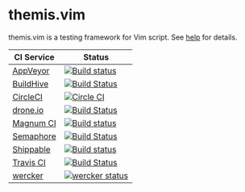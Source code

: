 # themis.vim

themis.vim is a testing framework for Vim script.
See [help](doc/themis.txt) for details.

CI Service                                    | Status
----------                                    | ------
[AppVeyor](https://ci.appveyor.com/)          | [![Build status](https://ci.appveyor.com/api/projects/status/hr4us4ogbir0177i/branch/master?svg=true)](https://ci.appveyor.com/project/thinca/vim-themis/branch/master)
[BuildHive](https://buildhive.cloudbees.com/) | [![Build Status](https://buildhive.cloudbees.com/job/thinca/job/vim-themis/badge/icon)](https://buildhive.cloudbees.com/job/thinca/job/vim-themis/)
[CircleCI](https://circleci.com/)             | [![Circle CI](https://circleci.com/gh/thinca/vim-themis/tree/master.svg?style=svg)](https://circleci.com/gh/thinca/vim-themis/tree/master)
[drone.io](https://drone.io/)                 | [![Build Status](https://drone.io/github.com/thinca/vim-themis/status.png)](https://drone.io/github.com/thinca/vim-themis/latest)
[Magnum CI](https://magnum-ci.com/)           | [![Build status](https://magnum-ci.com/status/1835289a0cc29245f1afed0737ef9983.png?branch=master)](https://magnum-ci.com/public/23f7580fed6c1630e570/builds)
[Semaphore](https://semaphoreci.com/)         | [![Build Status](https://semaphoreci.com/api/v1/projects/49e31cae-d92f-4d50-a0ed-632a94ba9ca1/319490/badge.svg)](https://semaphoreci.com/thinca/vim-themis)
[Shippable](https://app.shippable.com/)       | [![Build status](https://api.shippable.com/projects/54a186acd46935d5fbc11cfb/badge/master)](https://app.shippable.com/builds/55a07ad4afb98b0b0095205d)
[Travis CI](https://travis-ci.org/)           | [![Build Status](https://travis-ci.org/thinca/vim-themis.svg?branch=master)](https://travis-ci.org/thinca/vim-themis)
[wercker](https://app.wercker.com/)           | [![wercker status](https://app.wercker.com/status/4c5cb9f41d67922a9bcb858a74ed5409/m/master "wercker status")](https://app.wercker.com/project/bykey/4c5cb9f41d67922a9bcb858a74ed5409)

